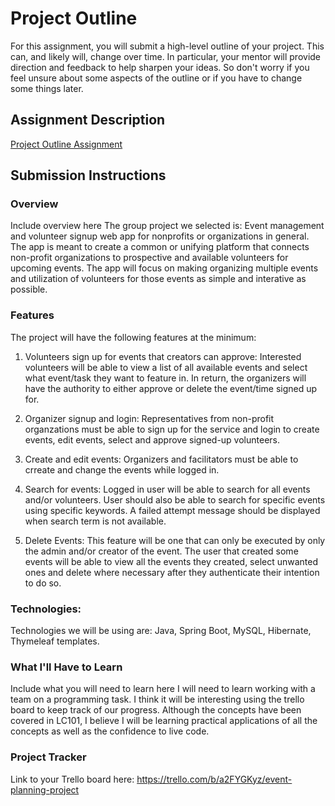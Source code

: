# Project Outline
For this assignment, you will submit a high-level outline of your project. This can, and likely will, change over time. In particular, your mentor will provide direction and feedback to help sharpen your ideas. So don't worry if you feel unsure about some aspects of the outline or if you have to change some things later.

## Assignment Description
[Project Outline Assignment](https://education.launchcode.org/liftoff/modules/assignments/project-outline)


## Submission Instructions

### Overview
Include overview here
The group project we selected is: Event management and volunteer signup web app for nonprofits or organizations in general. The app is meant to create a common or unifying platform that connects non-profit organizations to prospective and available volunteers for upcoming events. The app will focus on making organizing multiple events and utilization of volunteers for those events as simple and interative as possible.

### Features
The project will have the following features at the minimum:
1) Volunteers sign up for events that creators can approve: Interested volunteers will be able to view a list of all available events and select what event/task they want to feature in. In return, the organizers will have the authority to either approve or delete the event/time signed up for.

2) Organizer signup and login: Representatives from non-profit organzations must be able to sign up for the service and login to create events, edit events, select and approve signed-up volunteers.

3) Create and edit events: Organizers and facilitators must be able to crreate and change the events while logged in.

4) Search for events: Logged in user will be able to search for all events and/or volunteers. User should also be able to search for specific events using specific keywords. A failed attempt message should be displayed when search term is not available.

5) Delete Events: This feature will be one that can only be executed by only the admin and/or creator of the event. The user that created some events will be able to view all the events they created, select unwanted ones and delete where necessary after they authenticate their intention to do so.

### Technologies:
Technologies we will be using are: Java, Spring Boot, MySQL, Hibernate, Thymeleaf templates.

### What I'll Have to Learn
Include what you will need to learn here
I will need to learn working with a team on a programming task. I think it will be interesting using the trello board to keep track of our progress. Although the concepts have been covered in LC101, I believe I will be learning practical applications of all the concepts as well as the confidence to live code.

### Project Tracker
Link to your Trello board here: https://trello.com/b/a2FYGKyz/event-planning-project
